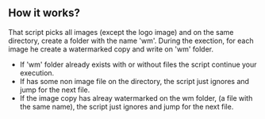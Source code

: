 ## How it works?

That script picks all images (except the logo image) and on the same 
directory, create a folder with the name 'wm'.
During the exection, for each image he create a watermarked copy and
write on 'wm' folder.

+ If 'wm' folder already exists with or without files the script 
continue your execution.
+ If has some non image file on the directory, the script just
ignores and jump for the next file.
+ If the image copy has alreay watermarked on the wm folder,
(a file with the same name), the script just ignores and jump
for the next file.